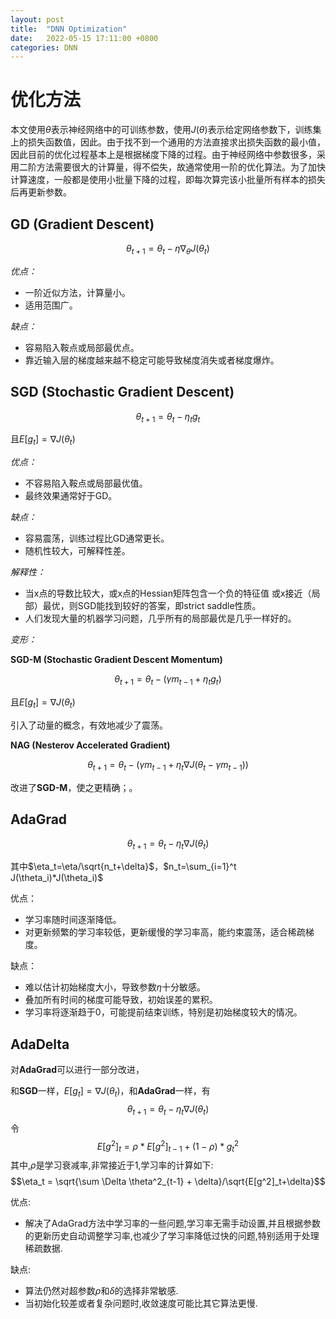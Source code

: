 ```yaml
---
layout: post
title:  "DNN Optimization"
date:   2022-05-15 17:11:00 +0800
categories: DNN
---
```


# 优化方法

本文使用$\theta$表示神经网络中的可训练参数，使用$J(\theta)$表示给定网络参数下，训练集上的损失函数值，因此。由于找不到一个通用的方法直接求出损失函数的最小值，因此目前的优化过程基本上是根据梯度下降的过程。由于神经网络中参数很多，采用二阶方法需要很大的计算量，得不偿失，故通常使用一阶的优化算法。为了加快计算速度，一般都是使用小批量下降的过程，即每次算完该小批量所有样本的损失后再更新参数。

## GD (Gradient Descent)

$$\theta_{t+1} = \theta_t - \eta \nabla_{\theta}J(\theta_t)$$

_优点：_

* 一阶近似方法，计算量小。
* 适用范围广。

_缺点：_

* 容易陷入鞍点或局部最优点。
* 靠近输入层的梯度越来越不稳定可能导致梯度消失或者梯度爆炸。

## SGD (Stochastic Gradient Descent)

$$\theta_{t+1} = \theta_t - \eta_t g_t$$

且$E[g_t]=\nabla J(\theta_t)$

_优点：_

* 不容易陷入鞍点或局部最优值。
* 最终效果通常好于GD。

_缺点：_

* 容易震荡，训练过程比GD通常更长。
* 随机性较大，可解释性差。

_解释性：_

* 当x点的导数比较大，或x点的Hessian矩阵包含一个负的特征值
或x接近（局部）最优，则SGD能找到较好的答案，即strict saddle性质。
* 人们发现大量的机器学习问题，几乎所有的局部最优是几乎一样好的。

_变形：_

**SGD-M (Stochastic Gradient Descent Momentum)**

$$\theta_{t+1} = \theta_t - (\gamma m_{t-1} + \eta_t g_t)$$

且$E[g_t]=\nabla J(\theta_t)$

引入了动量的概念，有效地减少了震荡。

**NAG (Nesterov Accelerated Gradient)**

$$\theta_{t+1} = \theta_t - (\gamma m_{t-1} + \eta_t \nabla J(\theta_t - \gamma m_{t-1}))$$


改进了**SGD-M**，使之更精确；。

## AdaGrad

$$\theta_{t+1} = \theta_t - \eta_t \nabla J(\theta_t)$$

其中$\eta_t=\eta/\sqrt{n_t+\delta}$，$n_t=\sum_{i=1}^t J(\theta_i)*J(\theta_i)$

优点：

* 学习率随时间逐渐降低。
* 对更新频繁的学习率较低，更新缓慢的学习率高，能约束震荡，适合稀疏梯度。

缺点：

* 难以估计初始梯度大小，导致参数$\eta$十分敏感。
* 叠加所有时间的梯度可能导致，初始误差的累积。
* 学习率将逐渐趋于0，可能提前结束训练，特别是初始梯度较大的情况。

## AdaDelta

对**AdaGrad**可以进行一部分改进，

和**SGD**一样，$E[g_t]=\nabla J(\theta_t)$，和**AdaGrad**一样，有
$$\theta_{t+1} = \theta_t - \eta_t \nabla J(\theta_t)$$
令
$$E[g^2]_t = \rho * E[g^2]_{t-1} + (1-\rho) * g^2_t$$
其中,$\rho$是学习衰减率,非常接近于1,学习率的计算如下:
$$\eta_t = \sqrt{\sum \Delta \theta^2_{t-1} + \delta}/\sqrt{E[g^2]_t+\delta}$$


优点:

* 解决了AdaGrad方法中学习率的一些问题,学习率无需手动设置,并且根据参数的更新历史自动调整学习率,也减少了学习率降低过快的问题,特别适用于处理稀疏数据.

缺点:

* 算法仍然对超参数$\rho$和$\delta$的选择非常敏感.
* 当初始化较差或者复杂问题时,收敛速度可能比其它算法更慢.

